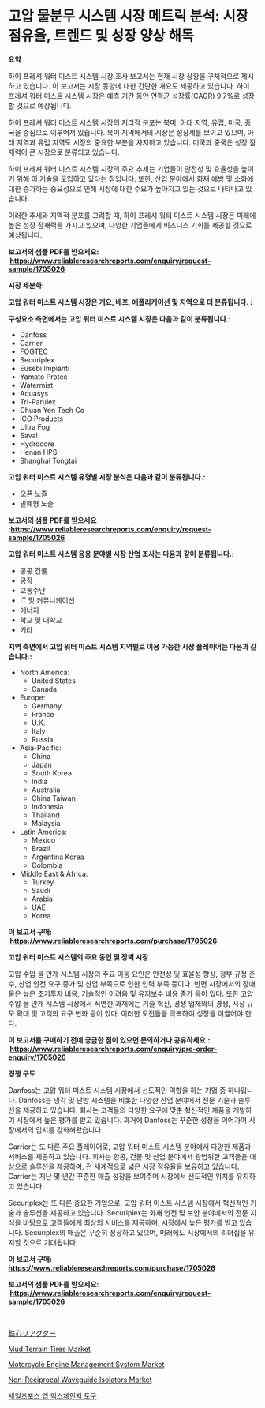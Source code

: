 <p><h1>고압 물분무 시스템 시장 메트릭 분석: 시장 점유율, 트렌드 및 성장 양상 해독</h1></p><p><strong>요약</strong></p>
<p><p>하이 프레셔 워터 미스트 시스템 시장 조사 보고서는 현재 시장 상황을 구체적으로 제시하고 있습니다. 이 보고서는 시장 동향에 대한 간단한 개요도 제공하고 있습니다. 하이 프레셔 워터 미스트 시스템 시장은 예측 기간 동안 연평균 성장률(CAGR) 9.7%로 성장할 것으로 예상됩니다.</p><p>하이 프레셔 워터 미스트 시스템 시장의 지리적 분포는 북미, 아태 지역, 유럽, 미국, 중국을 중심으로 이루어져 있습니다. 북미 지역에서의 시장은 성장세를 보이고 있으며, 아태 지역과 유럽 지역도 시장의 중요한 부분을 차지하고 있습니다. 미국과 중국은 성장 잠재력이 큰 시장으로 분류되고 있습니다.</p><p>하이 프레셔 워터 미스트 시스템 시장의 주요 추세는 기업들이 안전성 및 효율성을 높이기 위해 이 기술을 도입하고 있다는 점입니다. 또한, 산업 분야에서 화재 예방 및 소화에 대한 증가하는 중요성으로 인해 시장에 대한 수요가 높아지고 있는 것으로 나타나고 있습니다.</p><p>이러한 추세와 지역적 분포를 고려할 때, 하이 프레셔 워터 미스트 시스템 시장은 미래에 높은 성장 잠재력을 가지고 있으며, 다양한 기업들에게 비즈니스 기회를 제공할 것으로 예상됩니다.</p></p>
<p><strong>보고서의 샘플 PDF를 받으세요: &nbsp;<a href="https://www.reliableresearchreports.com/enquiry/request-sample/1705026">https://www.reliableresearchreports.com/enquiry/request-sample/1705026</a></strong></p>
<p><strong>시장 세분화:</strong></p>
<p><strong> 고압 워터 미스트 시스템 시장은 개요, 배포, 애플리케이션 및 지역으로 더 분류됩니다. :</strong></p>
<p><strong>구성요소 측면에서는 고압 워터 미스트 시스템 시장은 다음과 같이 분류됩니다.:</strong></p>
<p><ul><li>Danfoss</li><li>Carrier</li><li>FOGTEC</li><li>Securiplex</li><li>Eusebi Impianti</li><li>Yamato Protec</li><li>Watermist</li><li>Aquasys</li><li>Tri-Parulex</li><li>Chuan Yen Tech Co</li><li>iCO Products</li><li>Ultra Fog</li><li>Saval</li><li>Hydrocore</li><li>Henan HPS</li><li>Shanghai Tongtai</li></ul></p>
<p><strong> 고압 워터 미스트 시스템 유형별 시장 분석은 다음과 같이 분류됩니다.:</strong></p>
<p><ul><li>오픈 노즐</li><li>밀폐형 노즐</li></ul></p>
<p><strong>보고서의 샘플 PDF를 받으세요 :<a href="https://www.reliableresearchreports.com/enquiry/request-sample/1705026">https://www.reliableresearchreports.com/enquiry/request-sample/1705026</a></strong></p>
<p><strong> 고압 워터 미스트 시스템 응용 분야별 시장 산업 조사는 다음과 같이 분류됩니다.:</strong></p>
<p><ul><li>공공 건물</li><li>공장</li><li>교통수단</li><li>IT 및 커뮤니케이션</li><li>에너지</li><li>학교 및 대학교</li><li>기타</li></ul></p>
<p><strong>지역 측면에서 고압 워터 미스트 시스템 지역별로 이용 가능한 시장 플레이어는 다음과 같습니다.:</strong></p>
<p><ul>
    <li>
        North America:
        <ul>
            <li>United States</li>
            <li>Canada</li>
        </ul>
    </li>
    <li>
        Europe:
        <ul>
            <li>Germany</li>
            <li>France</li>
            <li>U.K.</li>
            <li>Italy</li>
            <li>Russia</li>
        </ul>
    </li>
    <li>
        Asia-Pacific:
        <ul>
            <li>China</li>
            <li>Japan</li>
            <li>South Korea</li>
            <li>India</li>
            <li>Australia</li>
            <li>China Taiwan</li>
            <li>Indonesia</li>
            <li>Thailand</li>
            <li>Malaysia</li>
        </ul>
    </li>
    <li>
        Latin America:
        <ul>
            <li>Mexico</li>
            <li>Brazil</li>
            <li>Argentina Korea</li>
            <li>Colombia</li>
        </ul>
    </li>
    <li>
        Middle East & Africa:
        <ul>
            <li>Turkey</li>
            <li>Saudi</li>
            <li>Arabia</li>
            <li>UAE</li>
            <li>Korea</li>
        </ul>
    </li>
    </ul></p>
<p><strong>이 보고서 구매: &nbsp;<a href="https://www.reliableresearchreports.com/purchase/1705026">https://www.reliableresearchreports.com/purchase/1705026</a></strong></p>
<p><strong>고압 워터 미스트 시스템의 주요 동인 및 장벽 시장</strong></p>
<p><p>고압 수압 물 안개 시스템 시장의 주요 이동 요인은 안전성 및 효율성 향상, 정부 규정 준수, 산업 안전 요구 증가 및 산업 부족으로 인한 인력 부족 등이다. 반면 시장에서의 장애물은 높은 초기투자 비용, 기술적인 어려움 및 유지보수 비용 증가 등이 있다. 또한 고압 수압 물 안개 시스템 시장에서 직면한 과제에는 기술 혁신, 경쟁 업체와의 경쟁, 시장 규모 확대 및 고객의 요구 변화 등이 있다. 이러한 도전들을 극복하여 성장을 이끌어야 한다.</p></p>
<p><strong>이 보고서를 구매하기 전에 궁금한 점이 있으면 문의하거나 공유하세요.: &nbsp;<a href="https://www.reliableresearchreports.com/enquiry/pre-order-enquiry/1705026">https://www.reliableresearchreports.com/enquiry/pre-order-enquiry/1705026</a></strong></p>
<p><strong>경쟁 구도</strong></p>
<p><p>Danfoss는 고압 워터 미스트 시스템 시장에서 선도적인 역할을 하는 기업 중 하나입니다. Danfoss는 냉각 및 난방 시스템을 비롯한 다양한 산업 분야에서 전문 기술과 솔루션을 제공하고 있습니다. 회사는 고객들의 다양한 요구에 맞춘 혁신적인 제품을 개발하여 시장에서 높은 평가를 받고 있습니다. 과거에 Danfoss는 꾸준한 성장을 이어가며 시장에서의 입지를 강화해왔습니다.</p><p>Carrier는 또 다른 주요 플레이어로, 고압 워터 미스트 시스템 분야에서 다양한 제품과 서비스를 제공하고 있습니다. 회사는 항공, 건물 및 산업 분야에서 광범위한 고객들을 대상으로 솔루션을 제공하며, 전 세계적으로 넓은 시장 점유율을 보유하고 있습니다. Carrier는 지난 몇 년간 꾸준한 매출 성장을 보여주며 시장에서 선도적인 위치를 유지하고 있습니다.</p><p>Securiplex는 또 다른 중요한 기업으로, 고압 워터 미스트 시스템 시장에서 혁신적인 기술과 솔루션을 제공하고 있습니다. Securiplex는 화재 안전 및 보안 분야에서의 전문 지식을 바탕으로 고객들에게 최상의 서비스를 제공하며, 시장에서 높은 평가를 받고 있습니다. Securiplex의 매출은 꾸준히 성장하고 있으며, 미래에도 시장에서의 리더십을 유지할 것으로 기대됩니다.</p></p>
<p><strong>이 보고서 구매: &nbsp; <a href="https://www.reliableresearchreports.com/purchase/1705026">https://www.reliableresearchreports.com/purchase/1705026</a></strong></p>
<p><strong>보고서의 샘플 PDF를 받으세요: &nbsp;<a href="https://www.reliableresearchreports.com/enquiry/request-sample/1705026">https://www.reliableresearchreports.com/enquiry/request-sample/1705026</a></strong><strong></strong></p>
<p>&nbsp;</p>
<p><p><a href="https://github.com/xnljig2898992/Market-Research-Report-List-1/blob/main/462445914000.md">鉄心リアクター</a></p><p><a href="https://issuu.com/reportprime-2/docs/mud-terrain-tires-market-size-2030.pptx">Mud Terrain Tires Market</a></p><p><a href="https://issuu.com/reportprime-2/docs/motorcycle-engine-management-system-market-size-20">Motorcycle Engine Management System Market</a></p><p><a href="https://github.com/sonuprakash1/Market-Research-Report-List-2/blob/main/non-reciprocal-waveguide-isolators-market.md">Non-Reciprocal Waveguide Isolators Market</a></p><p><a href="https://github.com/vsn7qpua81q/Market-Research-Report-List-1/blob/main/310568913028.md">세일즈포스 앱 익스체인지 도구</a></p></p>